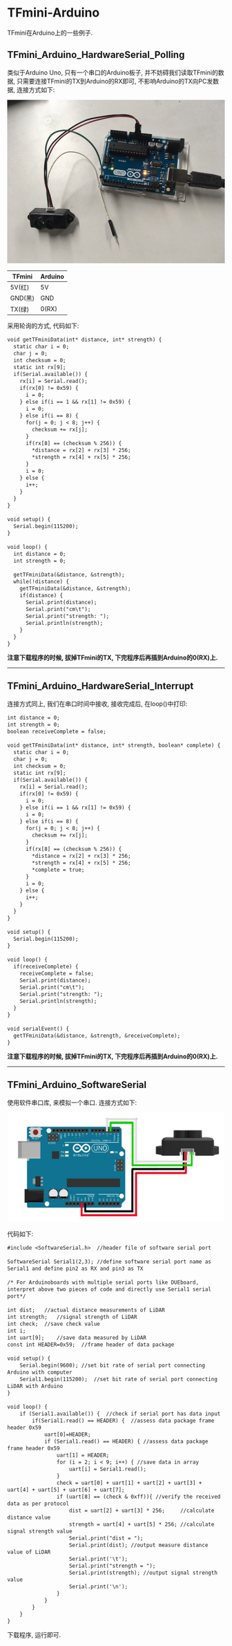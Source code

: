 # TFmini-Arduino
TFmini在Arduino上的一些例子.  

## TFmini_Arduino_HardwareSerial_Polling  
类似于Arduino Uno, 只有一个串口的Arduino板子, 并不妨碍我们读取TFmini的数据, 只需要连接TFmini的TX到Arduino的RX即可, 不影响Arduino的TX向PC发数据, 连接方式如下:  

![TFmini-Arduino](/Assets/TFmini-Arduino.png)  


TFmini | Arduino 
---------|----------
 5V(红) | 5V 
 GND(黑) | GND 
 TX(绿) | 0(RX)

采用轮询的方式, 代码如下:  

```Arduino
void getTFminiData(int* distance, int* strength) {
  static char i = 0;
  char j = 0;
  int checksum = 0; 
  static int rx[9];
  if(Serial.available()) {  
    rx[i] = Serial.read();
    if(rx[0] != 0x59) {
      i = 0;
    } else if(i == 1 && rx[1] != 0x59) {
      i = 0;
    } else if(i == 8) {
      for(j = 0; j < 8; j++) {
        checksum += rx[j];
      }
      if(rx[8] == (checksum % 256)) {
        *distance = rx[2] + rx[3] * 256;
        *strength = rx[4] + rx[5] * 256;
      }
      i = 0;
    } else {
      i++;
    } 
  }  
}

void setup() {
  Serial.begin(115200);
}

void loop() {
  int distance = 0;
  int strength = 0;

  getTFminiData(&distance, &strength);
  while(!distance) {
    getTFminiData(&distance, &strength);
    if(distance) {
      Serial.print(distance);
      Serial.print("cm\t");
      Serial.print("strength: ");
      Serial.println(strength);
    }
  }
}
```  

**注意下载程序的时候, 拔掉TFmini的TX, 下完程序后再插到Arduino的0(RX)上.**

---

## TFmini_Arduino_HardwareSerial_Interrupt  

连接方式同上, 我们在串口时间中接收, 接收完成后, 在loop()中打印:  

```Arduino
int distance = 0;
int strength = 0;
boolean receiveComplete = false;

void getTFminiData(int* distance, int* strength, boolean* complete) {
  static char i = 0;
  char j = 0;
  int checksum = 0; 
  static int rx[9];
  if(Serial.available()) {  
    rx[i] = Serial.read();
    if(rx[0] != 0x59) {
      i = 0;
    } else if(i == 1 && rx[1] != 0x59) {
      i = 0;
    } else if(i == 8) {
      for(j = 0; j < 8; j++) {
        checksum += rx[j];
      }
      if(rx[8] == (checksum % 256)) {
        *distance = rx[2] + rx[3] * 256;
        *strength = rx[4] + rx[5] * 256;
        *complete = true;
      }
      i = 0;
    } else {
      i++;
    } 
  }  
}

void setup() {
  Serial.begin(115200);
}

void loop() {
  if(receiveComplete) {
    receiveComplete = false;
    Serial.print(distance);
    Serial.print("cm\t");
    Serial.print("strength: ");
    Serial.println(strength);
  }
}

void serialEvent() {
  getTFminiData(&distance, &strength, &receiveComplete);
}
```

**注意下载程序的时候, 拔掉TFmini的TX, 下完程序后再插到Arduino的0(RX)上.**  

---

## TFmini_Arduino_SoftwareSerial  

使用软件串口库, 来模拟一个串口. 连接方式如下:  

![](/Assets/TFmini-SoftSerial.png)

代码如下: 

```Arduino
#include <SoftwareSerial.h>  //header file of software serial port

SoftwareSerial Serial1(2,3); //define software serial port name as Serial1 and define pin2 as RX and pin3 as TX

/* For Arduinoboards with multiple serial ports like DUEboard, interpret above two pieces of code and directly use Serial1 serial port*/

int dist;	//actual distance measurements of LiDAR
int strength;	//signal strength of LiDAR
int check;	//save check value
int i;
int uart[9];	//save data measured by LiDAR
const int HEADER=0x59;	//frame header of data package

void setup() {
	Serial.begin(9600);	//set bit rate of serial port connecting Arduino with computer
	Serial1.begin(115200);	//set bit rate of serial port connecting LiDAR with Arduino
}

void loop() { 
	if (Serial1.available()) {	//check if serial port has data input
		if(Serial1.read() == HEADER) {	//assess data package frame header 0x59
			uart[0]=HEADER;
			if (Serial1.read() == HEADER) { //assess data package frame header 0x59
				uart[1] = HEADER;
				for (i = 2; i < 9; i++) { //save data in array
					uart[i] = Serial1.read();
				}
				check = uart[0] + uart[1] + uart[2] + uart[3] + uart[4] + uart[5] + uart[6] + uart[7];
				if (uart[8] == (check & 0xff)){ //verify the received data as per protocol
					dist = uart[2] + uart[3] * 256;     //calculate distance value
					strength = uart[4] + uart[5] * 256; //calculate signal strength value
					Serial.print("dist = ");
					Serial.print(dist); //output measure distance value of LiDAR
					Serial.print('\t');
					Serial.print("strength = ");
					Serial.print(strength); //output signal strength value
					Serial.print('\n');
				}
			}
		}
	}
}
```  

下载程序, 运行即可.  